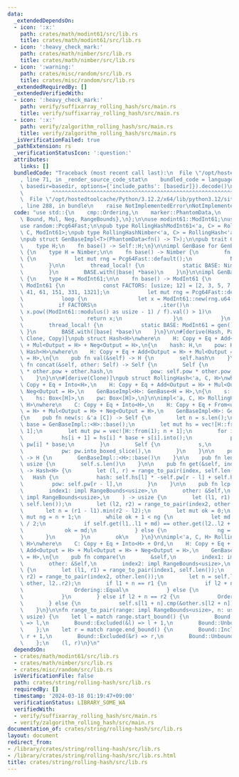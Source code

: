 ```yaml
---
data:
  _extendedDependsOn:
  - icon: ':x:'
    path: crates/math/modint61/src/lib.rs
    title: crates/math/modint61/src/lib.rs
  - icon: ':heavy_check_mark:'
    path: crates/math/nimber/src/lib.rs
    title: crates/math/nimber/src/lib.rs
  - icon: ':warning:'
    path: crates/misc/random/src/lib.rs
    title: crates/misc/random/src/lib.rs
  _extendedRequiredBy: []
  _extendedVerifiedWith:
  - icon: ':heavy_check_mark:'
    path: verify/suffixarray_rolling_hash/src/main.rs
    title: verify/suffixarray_rolling_hash/src/main.rs
  - icon: ':x:'
    path: verify/zalgorithm_rolling_hash/src/main.rs
    title: verify/zalgorithm_rolling_hash/src/main.rs
  _isVerificationFailed: true
  _pathExtension: rs
  _verificationStatusIcon: ':question:'
  attributes:
    links: []
  bundledCode: "Traceback (most recent call last):\n  File \"/opt/hostedtoolcache/Python/3.12.2/x64/lib/python3.12/site-packages/onlinejudge_verify/documentation/build.py\"\
    , line 71, in _render_source_code_stat\n    bundled_code = language.bundle(stat.path,\
    \ basedir=basedir, options={'include_paths': [basedir]}).decode()\n          \
    \         ^^^^^^^^^^^^^^^^^^^^^^^^^^^^^^^^^^^^^^^^^^^^^^^^^^^^^^^^^^^^^^^^^^^^^^^^^^^^^^^^^\n\
    \  File \"/opt/hostedtoolcache/Python/3.12.2/x64/lib/python3.12/site-packages/onlinejudge_verify/languages/rust.py\"\
    , line 288, in bundle\n    raise NotImplementedError\nNotImplementedError\n"
  code: "use std::{\n    cmp::Ordering,\n    marker::PhantomData,\n    ops::{Add,\
    \ Bound, Mul, Neg, RangeBounds},\n};\n\nuse modint61::ModInt61;\nuse nimber::Nimber;\n\
    use random::Pcg64Fast;\n\npub type RollingHashModInt61<'a, C> = RollingHash<'a,\
    \ C, ModInt61>;\npub type RollingHashNimber<'a, C> = RollingHash<'a, C, Nimber>;\n\
    \npub struct GenBaseImpl<T>(PhantomData<fn() -> T>);\n\npub trait GenBase {\n\
    \    type H;\n    fn base() -> Self::H;\n}\n\nimpl GenBase for GenBaseImpl<Nimber>\
    \ {\n    type H = Nimber;\n\n    fn base() -> Nimber {\n        fn gen() -> Nimber\
    \ {\n            let mut rng = Pcg64Fast::default();\n            Nimber::new(rng.u64())\n\
    \        }\n\n        thread_local! {\n            static BASE: Nimber = gen();\n\
    \        }\n        BASE.with(|base| *base)\n    }\n}\n\nimpl GenBase for GenBaseImpl<ModInt61>\
    \ {\n    type H = ModInt61;\n\n    fn base() -> ModInt61 {\n        fn gen() ->\
    \ ModInt61 {\n            const FACTORS: [usize; 12] = [2, 3, 5, 7, 11, 13, 31,\
    \ 41, 61, 151, 331, 1321];\n            let mut rng = Pcg64Fast::default();\n\
    \            loop {\n                let x = ModInt61::new(rng.u64());\n     \
    \           if FACTORS\n                    .iter()\n                    .all(|&f|\
    \ x.pow((ModInt61::modulus() as usize - 1) / f).val() > 1)\n                {\n\
    \                    return x;\n                }\n            }\n        }\n\n\
    \        thread_local! {\n            static BASE: ModInt61 = gen();\n       \
    \ }\n        BASE.with(|base| *base)\n    }\n}\n\n#[derive(Hash, PartialEq, Eq,\
    \ Clone, Copy)]\npub struct Hash<H>\nwhere\n    H: Copy + Eq + Add<Output = H>\
    \ + Mul<Output = H> + Neg<Output = H>,\n{\n    hash: H,\n    pow: H,\n}\n\nimpl<H>\
    \ Hash<H>\nwhere\n    H: Copy + Eq + Add<Output = H> + Mul<Output = H> + Neg<Output\
    \ = H>,\n{\n    pub fn val(&self) -> H {\n        self.hash\n    }\n\n    pub\
    \ fn concat(&self, other: Self) -> Self {\n        Self {\n            hash: self.hash\
    \ * other.pow + other.hash,\n            pow: self.pow * other.pow,\n        }\n\
    \    }\n}\n\n#[derive(Clone)]\npub struct RollingHash<'a, C, H>\nwhere\n    C:\
    \ Copy + Eq + Into<H>,\n    H: Copy + Eq + Add<Output = H> + Mul<Output = H> +\
    \ Neg<Output = H>,\n    GenBaseImpl<H>: GenBase<H = H>,\n{\n    s: &'a [C],\n\
    \    hs: Box<[H]>,\n    pw: Box<[H]>,\n}\n\nimpl<'a, C, H> RollingHash<'a, C,\
    \ H>\nwhere\n    C: Copy + Eq + Into<H>,\n    H: Copy + Eq + From<u64> + Add<Output\
    \ = H> + Mul<Output = H> + Neg<Output = H>,\n    GenBaseImpl<H>: GenBase<H = H>,\n\
    {\n    pub fn new(s: &'a [C]) -> Self {\n        let n = s.len();\n        let\
    \ base = GenBaseImpl::<H>::base();\n        let mut hs = vec![H::from(0); n +\
    \ 1];\n        let mut pw = vec![H::from(1); n + 1];\n        for i in 0..n {\n\
    \            hs[i + 1] = hs[i] * base + s[i].into();\n            pw[i + 1] =\
    \ pw[i] * base;\n        }\n        Self {\n            s,\n            hs: hs.into_boxed_slice(),\n\
    \            pw: pw.into_boxed_slice(),\n        }\n    }\n\n    pub fn base()\
    \ -> H {\n        GenBaseImpl::<H>::base()\n    }\n\n    pub fn len(&self) ->\
    \ usize {\n        self.s.len()\n    }\n\n    pub fn get(&self, index: impl RangeBounds<usize>)\
    \ -> Hash<H> {\n        let (l, r) = range_to_pair(index, self.len());\n     \
    \   Hash {\n            hash: self.hs[l] * -self.pw[r - l] + self.hs[r],\n   \
    \         pow: self.pw[r - l],\n        }\n    }\n\n    pub fn lcp(\n        &self,\n\
    \        index1: impl RangeBounds<usize>,\n        other: &Self,\n        index2:\
    \ impl RangeBounds<usize>,\n    ) -> usize {\n        let (l1, r1) = range_to_pair(index1,\
    \ self.len());\n        let (l2, r2) = range_to_pair(index2, other.len());\n \
    \       let n = (r1 - l1).min(r2 - l2);\n        let mut ok = 0;\n        let\
    \ mut ng = n + 1;\n        while ok + 1 < ng {\n            let md = (ok + ng)\
    \ / 2;\n            if self.get(l1..l1 + md) == other.get(l2..l2 + md) {\n   \
    \             ok = md;\n            } else {\n                ng = md;\n     \
    \       }\n        }\n        ok\n    }\n}\n\nimpl<'a, C, H> RollingHash<'a, C,\
    \ H>\nwhere\n    C: Copy + Eq + Into<H> + Ord,\n    H: Copy + Eq + From<u64> +\
    \ Add<Output = H> + Mul<Output = H> + Neg<Output = H>,\n    GenBaseImpl<H>: GenBase<H\
    \ = H>,\n{\n    pub fn compare(\n        &self,\n        index1: impl RangeBounds<usize>,\n\
    \        other: &Self,\n        index2: impl RangeBounds<usize>,\n    ) -> Ordering\
    \ {\n        let (l1, r1) = range_to_pair(index1, self.len());\n        let (l2,\
    \ r2) = range_to_pair(index2, other.len());\n        let n = self.lcp(l1..r1,\
    \ other, l2..r2);\n        if l1 + n == r1 {\n            if l2 + n == r2 {\n\
    \                Ordering::Equal\n            } else {\n                Ordering::Less\n\
    \            }\n        } else if l2 + n == r2 {\n            Ordering::Greater\n\
    \        } else {\n            self.s[l1 + n].cmp(&other.s[l2 + n])\n        }\n\
    \    }\n}\n\nfn range_to_pair(range: impl RangeBounds<usize>, n: usize) -> (usize,\
    \ usize) {\n    let l = match range.start_bound() {\n        Bound::Included(&l)\
    \ => l,\n        Bound::Excluded(&l) => l + 1,\n        Bound::Unbounded => 0,\n\
    \    };\n    let r = match range.end_bound() {\n        Bound::Included(&r) =>\
    \ r + 1,\n        Bound::Excluded(&r) => r,\n        Bound::Unbounded => n,\n\
    \    };\n    (l, r)\n}\n"
  dependsOn:
  - crates/math/modint61/src/lib.rs
  - crates/math/nimber/src/lib.rs
  - crates/misc/random/src/lib.rs
  isVerificationFile: false
  path: crates/string/rolling-hash/src/lib.rs
  requiredBy: []
  timestamp: '2024-03-18 01:19:47+09:00'
  verificationStatus: LIBRARY_SOME_WA
  verifiedWith:
  - verify/suffixarray_rolling_hash/src/main.rs
  - verify/zalgorithm_rolling_hash/src/main.rs
documentation_of: crates/string/rolling-hash/src/lib.rs
layout: document
redirect_from:
- /library/crates/string/rolling-hash/src/lib.rs
- /library/crates/string/rolling-hash/src/lib.rs.html
title: crates/string/rolling-hash/src/lib.rs
---
```

